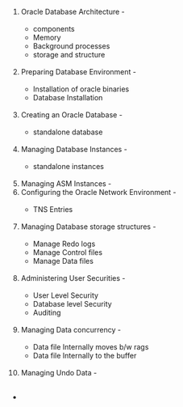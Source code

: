 1. Oracle Database Architecture -<br><br>
   * components
   * Memory
   * Background processes
   * storage and structure<br><br>
2. Preparing Database Environment -<br><br>
   * Installation of oracle binaries
   * Database Installation<br><br>
3. Creating an Oracle Database -<br><br>
   * standalone database<br><br>
4. Managing Database Instances -<br><br>
   * standalone instances<br><br>
5. Managing ASM Instances -<br>
6. Configuring the Oracle Network Environment -<br><br>
   * TNS Entries<br><br>
7. Managing Database storage structures -<br><br>
   * Manage Redo logs
   * Manage Control files
   * Manage Data files<br><br>
8. Administering User Securities -<br><br>
   * User Level Security
   * Database level Security
   * Auditing<br><br>
9. Managing Data concurrency -<br><br>
   * Data file Internally moves b/w rags
   * Data file Internally to the buffer<br><br>
10. Managing Undo Data -<br><br>
   *  
   